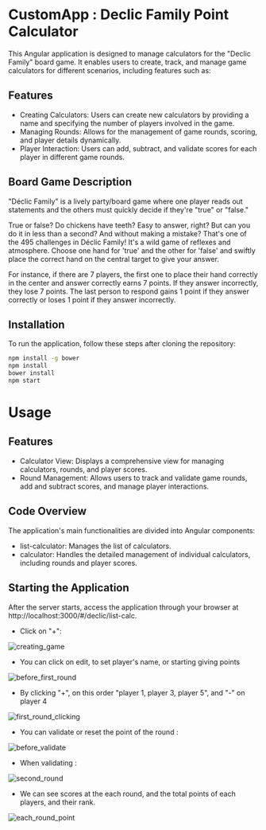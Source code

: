 # CustomApp : Declic Family Point Calculator

This Angular application is designed to manage calculators for the "Declic Family" board game. It enables users to create, track, and manage game calculators for different scenarios, including features such as:

## Features

- Creating Calculators: Users can create new calculators by providing a name and specifying the number of players involved in the game.
- Managing Rounds: Allows for the management of game rounds, scoring, and player details dynamically.
- Player Interaction: Users can add, subtract, and validate scores for each player in different game rounds.

## Board Game Description

"Déclic Family" is a lively party/board game where one player reads out statements and the others must quickly decide if they're "true" or "false."

True or false? Do chickens have teeth? Easy to answer, right? But can you do it in less than a second? And without making a mistake? That's one of the 495 challenges in Déclic Family! It's a wild game of reflexes and atmosphere. Choose one hand for 'true' and the other for 'false' and swiftly place the correct hand on the central target to give your answer.

For instance, if there are 7 players, the first one to place their hand correctly in the center and answer correctly earns 7 points. If they answer incorrectly, they lose 7 points. The last person to respond gains 1 point if they answer correctly or loses 1 point if they answer incorrectly.

## Installation

To run the application, follow these steps after cloning the repository:

```sh
npm install -g bower
npm install
bower install
npm start
```

# Usage

## Features

- Calculator View: Displays a comprehensive view for managing calculators, rounds, and player scores.
- Round Management: Allows users to track and validate game rounds, add and subtract scores, and manage player interactions.

## Code Overview

The application's main functionalities are divided into Angular components:

- list-calculator: Manages the list of calculators.
- calculator: Handles the detailed management of individual calculators, including rounds and player scores.

## Starting the Application

After the server starts, access the application through your browser at http://localhost:3000/#/declic/list-calc.

- Click on "+":

![creating_game](screenshots/creating_game.png)

- You can click on edit, to set player's name, or starting giving points

![before_first_round](screenshots/before_first_round.png)

- By clicking "+", on this order "player 1, player 3, player 5", and "-" on player 4

![first_round_clicking](screenshots/first_round_clicking.png)

- You can validate or reset the point of the round :

![before_validate](screenshots/before_validate.png)

- When validating :

![second_round](screenshots/second_round.png)

- We can see scores at the each round, and the total points of each players, and their rank.

![each_round_point](screenshots/each_round_point.png)

